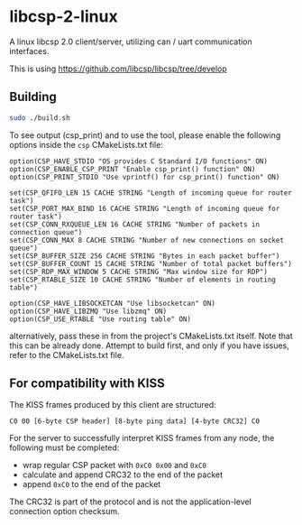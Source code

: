  # libcsp-2-linux

A linux libcsp 2.0 client/server, utilizing can / uart communication interfaces.

This is using https://github.com/libcsp/libcsp/tree/develop

## Building

```bash
sudo ./build.sh
```

To see output (csp_print) and to use the tool, please enable the following options inside the `csp` CMakeLists.txt file:

```
option(CSP_HAVE_STDIO "OS provides C Standard I/O functions" ON)
option(CSP_ENABLE_CSP_PRINT "Enable csp_print() function" ON)
option(CSP_PRINT_STDIO "Use vprintf() for csp_print() function" ON)

set(CSP_QFIFO_LEN 15 CACHE STRING "Length of incoming queue for router task")
set(CSP_PORT_MAX_BIND 16 CACHE STRING "Length of incoming queue for router task")
set(CSP_CONN_RXQUEUE_LEN 16 CACHE STRING "Number of packets in connection queue")
set(CSP_CONN_MAX 8 CACHE STRING "Number of new connections on socket queue")
set(CSP_BUFFER_SIZE 256 CACHE STRING "Bytes in each packet buffer")
set(CSP_BUFFER_COUNT 15 CACHE STRING "Number of total packet buffers")
set(CSP_RDP_MAX_WINDOW 5 CACHE STRING "Max window size for RDP")
set(CSP_RTABLE_SIZE 10 CACHE STRING "Number of elements in routing table")

option(CSP_HAVE_LIBSOCKETCAN "Use libsocketcan" ON)
option(CSP_HAVE_LIBZMQ "Use libzmq" ON)
option(CSP_USE_RTABLE "Use routing table" ON)
```

alternatively, pass these in from the project's CMakeLists.txt itself. Note that this can be already done. Attempt to build first, and only if you have issues, refer to the CMakeLists.txt file.

## For compatibility with KISS

The KISS frames produced by this client are structured:

```
C0 00 [6-byte CSP header] [8-byte ping data] [4-byte CRC32] C0
```

For the server to successfully interpret KISS frames from any node, the following must be completed:
- wrap regular CSP packet with `0xC0 0x00` and `0xC0`
- calculate and append CRC32 to the end of the packet
- append `0xC0` to the end of the packet

The CRC32 is part of the protocol and is not the application-level connection option checksum.
